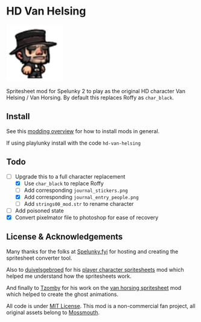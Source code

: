 # HD Van Helsing

![](/hd-van-helsing-cover.png)

Spritesheet mod for Spelunky 2 to play as the original HD 
character Van Helsing / Van Horsing. By default this replaces Roffy as `char_black`.

## Install
See this [modding overview](https://spelunky.fyi/mods/2/overview/) for how to
install mods in general.

If using playlunky install with the code `hd-van-helsing`

## Todo
- [ ] Upgrade this to a full character replacement
    - [x] Use `char_black` to replace Roffy
    - [ ] Add corresponding `journal_stickers.png`
    - [x] Add corresponding `journal_entry_people.png`
    - [ ] Add `strings00_mod.str` to rename character
- [ ] Add poisoned state
- [x] Convert pixelmator file to photoshop for ease of recovery

## License & Acknowledgements
Many thanks for the folks at [Spelunky.fyi] for hosting and creating the 
spritesheet converter tool.

Also to [duivelsgebroed] for his [player character spritesheets] mod which
helped me understand how the spritesheets work.

And finally to [Tzomby] for his work on the [van horsing spritesheet] mod which helped to create the ghost animations.

All code is under [MIT License]. This mod is a non-commercial fan project,
all original assets belong to [Mossmouth].


[modpage]: https://spelunky.fyi/mods/m/hd-van-helsing/
[Spelunky.fyi]: https://spelunky.fyi
[duivelsgebroed]: https://spelunky.fyi/profile/duivelsgebroed/
[player character spritesheets]: https://spelunky.fyi/mods/m/player-character-tilesheets-with-grid/
[Tzomby]: https://spelunky.fyi/profile/Tzomby/
[van horsing spritesheet]: https://spelunky.fyi/mods/m/van-horsing-sprite-sheet-all-animations/
[MIT License]: http://www.opensource.org/licenses/MIT
[Mossmouth]: https://www.mossmouth.com
